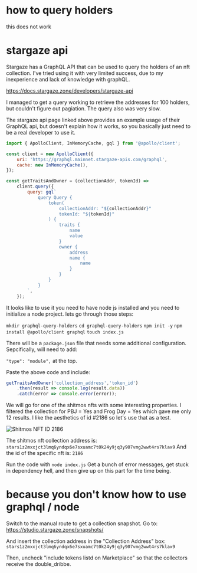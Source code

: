 # how to query holders
this does not work

# stargaze api

Stargaze has a GraphQL API that can be used to query the holders of an nft collection. I've tried using it with very limited success, due to my inexperience and lack of knowledge with graphQL.

https://docs.stargaze.zone/developers/stargaze-api

I managed to get a query working to retrieve the addresses for 100 holders, but couldn't figure out pagiation. The query also was very slow.

The stargaze api page linked above provides an example usage of their GraphQL api, but doesn't explain how it works, so you basically just need to be a real developer to use it.

```javascript
import { ApolloClient, InMemoryCache, gql } from '@apollo/client';

const client = new ApolloClient({
	uri: 'https://graphql.mainnet.stargaze-apis.com/graphql',
	cache: new InMemoryCache(),
});

const getTraitsAndOwner = (collectionAddr, tokenId) =>
	client.query({
		query: gql`
            query Query {
                token(
                    collectionAddr: "${collectionAddr}"
                    tokenId: "${tokenId}"
                ) {
                    traits {
                        name
                        value
                    }
                    owner {
                        address
                        name {
                            name
                        }
                    }
                }
            }
        `,
    });
```

It looks like to use it you need to have node js installed and you need to initialize a node project. lets go through those steps:

`mkdir graphql-query-holders`
`cd graphql-query-holders`
`npm init -y`
`npm install @apollo/client graphql`
`touch index.js`

There will be a `package.json` file that needs some additional configuration. Sepcifically, will need to add:

`"type": "module",` at the top.

Paste the above code and include:

```javascript
getTraitsAndOwner('collection_address','token_id')
    .then(result => console.log(result.data))
    .catch(error => console.error(error));
```

We will go for one of the shitmos nfts with some interesting properties. I filtered the collection for PBJ = Yes and Frog Day = Yes which gave me only 12 results. I like the aesthetics of id #2186 so let's use that as a test.

![Shitmos NFT ID 2186](image.png)

The shitmos nft collection address is: `stars1z2mxxjct3lmq6yndqx6e7sxuamc7t0k24y9jq3y907vmg2wwt4rs7klax9`
And the id of the specific nft is:
`2186`

Run the code with `node index.js`
Get a bunch of error messages, get stuck in dependency hell, and then give up on this part for the time being.

# because you don't know how to use graphql / node
Switch to the manual route to get a collection snapshot.
Go to:
https://studio.stargaze.zone/snapshots/

And insert the collection address in the "Collection Address" box:
`stars1z2mxxjct3lmq6yndqx6e7sxuamc7t0k24y9jq3y907vmg2wwt4rs7klax9`

Then, uncheck "include tokens listd on Marketplace" so that the collectors receive the double_dribbe.